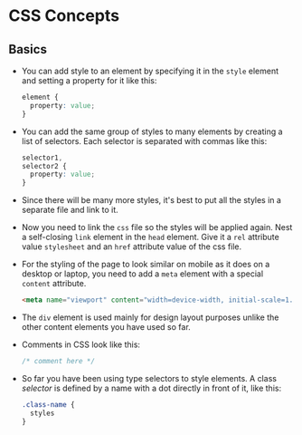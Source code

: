 # CSS Concepts

## Basics

- You can add style to an element by specifying it in the `style` element and setting a property for it like this:

  ```css
  element {
    property: value;
  }
  ```

- You can add the same group of styles to many elements by creating a list of selectors. Each selector is separated with commas like this:

  ```css
  selector1,
  selector2 {
    property: value;
  }
  ```

- Since there will be many more styles, it's best to put all the styles in a separate file and link to it.
- Now you need to link the `css` file so the styles will be applied again. Nest a self-closing `link` element in the `head` element. Give it a `rel` attribute value `stylesheet` and an `href` attribute value of the css file.
- For the styling of the page to look similar on mobile as it does on a desktop or laptop, you need to add a `meta` element with a special `content` attribute.

  ```html
  <meta name="viewport" content="width=device-width, initial-scale=1.0" />
  ```

- The `div` element is used mainly for design layout purposes unlike the other content elements you have used so far.
- Comments in CSS look like this:

  ```css
  /* comment here */
  ```

- So far you have been using type selectors to style elements. A class _selector_ is defined by a name with a dot directly in front of it, like this:

  ```css
  .class-name {
    styles
  }
  ```
